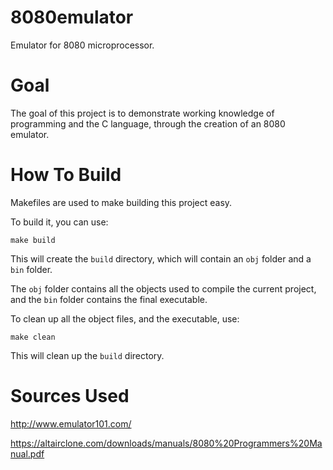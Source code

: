 # 8080emulator
Emulator for 8080 microprocessor.

# Goal
The goal of this project is to demonstrate working knowledge of programming and the C language, through the creation of an 8080 emulator.

# How To Build
Makefiles are used to make building this project easy.

To build it, you can use:
```
make build
```
This will create the `build` directory, which will contain an `obj` folder and a `bin` folder.

The `obj` folder contains all the objects used to compile the current project, and the `bin` folder contains the final executable.


To clean up all the object files, and the executable, use:
```
make clean
```
This will clean up the `build` directory.

# Sources Used
http://www.emulator101.com/

https://altairclone.com/downloads/manuals/8080%20Programmers%20Manual.pdf
